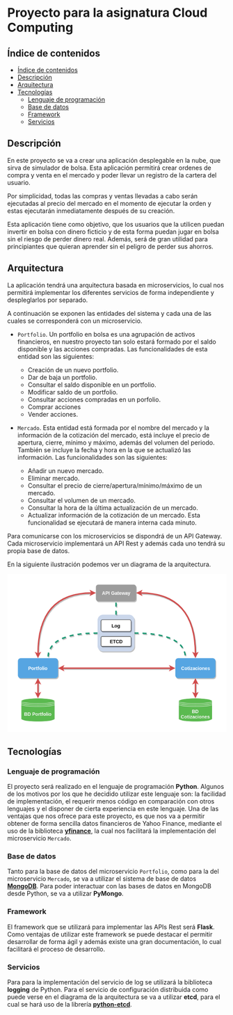 # Proyecto para la asignatura Cloud Computing

## Índice de contenidos

<!-- TOC depthFrom:2 depthTo:6 withLinks:1 updateOnSave:1 orderedList:0 -->

- [Índice de contenidos](#ndice-de-contenidos)
- [Descripción](#descripcin)
- [Arquitectura](#arquitectura)
- [Tecnologías](#tecnologas)
	- [Lenguaje de programación](#lenguaje-de-programacin)
	- [Base de datos](#base-de-datos)
	- [Framework](#framework)
	- [Servicios](#servicios)

<!-- /TOC -->

## Descripción

En este proyecto se va a crear una aplicación desplegable en la nube, que sirva de simulador de bolsa.  Esta aplicación permitirá crear ordenes de compra y venta en el mercado y poder llevar un registro de la cartera del usuario.

Por simplicidad, todas las compras y ventas llevadas a cabo serán ejecutadas al precio del mercado en el momento de ejecutar la orden y estas ejecutarán inmediatamente después de su creación.

Esta aplicación tiene como objetivo, que los usuarios que la utilicen puedan invertir en bolsa con dinero ficticio y de esta forma puedan jugar en bolsa sin el riesgo de perder dinero real. Además, será de gran utilidad para principiantes que quieran aprender sin el peligro de perder sus ahorros.

## Arquitectura

La aplicación tendrá una arquitectura basada en microservicios, lo cual nos permitirá implementar los diferentes servicios de forma independiente y despleglarlos por separado.

A continuación se exponen las entidades del sistema y cada una de las cuales se corresponderá con un microservicio.

* `Portfolio`. Un portfolio en bolsa es una agrupación de activos financieros, en nuestro proyecto tan solo estará formado por el saldo disponible y las acciones compradas. Las funcionalidades de esta entidad son las siguientes:

	* Creación de un nuevo portfolio.
	* Dar de baja un portfolio.
	* Consultar el saldo disponible en un portfolio.
	* Modificar saldo de un portfolio.
	* Consultar acciones compradas en un porfolio.
	* Comprar acciones
	* Vender acciones.


* `Mercado`. Esta entidad está formada por el nombre del mercado y la información de la cotización del mercado, está incluye el precio de apertura, cierre, mínimo y máximo, además del volumen del periodo. También se incluye la fecha y hora en la que se actualizó las información. Las funcionalidades son las siguientes:

	* Añadir un nuevo mercado.
	* Eliminar mercado.
	* Consultar el precio de cierre/apertura/mínimo/máximo de un mercado.
	* Consultar el volumen de un mercado.
	* Consultar la hora de la última actualización de un mercado.
	* Actualizar información de la cotización de un mercado. Esta funcionalidad se ejecutará de manera interna cada minuto.

Para comunicarse con los microservicios se dispondrá de un API Gateway. Cada microservicio implementará un API Rest y además cada uno tendrá su propia base de datos.

En la siguiente ilustración podemos ver un diagrama de la arquitectura.

![](docs/img/architectureDiagram.png)


## Tecnologías

### Lenguaje de programación

El proyecto será realizado en el lenguaje de programación **Python**. Algunos de los motivos por los que he decidido utilizar este lenguaje son: la facilidad de implementación, el requerir menos código en comparación con otros lenguajes y el disponer de cierta experiencia en este lenguaje. Una de las ventajas que nos ofrece para este proyecto, es que nos va a permitir obtener de forma sencilla datos financieros de Yahoo Finance, mediante el uso de la biblioteca [**yfinance**](https://github.com/ranaroussi/yfinance), la cual nos facilitará la implementación del microservicio `Mercado`.

### Base de datos

Tanto para la base de datos del microservicio `Portfolio`, como para la del microservicio `Mercado`, se va a utilizar el sistema de base de datos [**MongoDB**](https://www.mongodb.com). Para poder interactuar con las bases de datos en MongoDB desde Python, se va a utilizar **PyMongo**.

### Framework

El framework que se utilizará para implementar las APIs Rest será **Flask**. Como ventajas de utilizar este framework se puede destacar el permitir desarrollar de forma ágil y además existe una gran documentación, lo cual facilitará el proceso de desarrollo.

### Servicios

Para para la implementación del servicio de log se utilizará la biblioteca **logging** de Python. Para el servicio de configuración distribuida como puede verse en el diagrama de la arquitectura se va a utilizar **etcd**, para el cual se hará uso de la librería [**python-etcd**](https://github.com/jplana/python-etcd).
